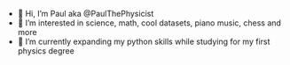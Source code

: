 - 👋 Hi, I’m Paul aka @PaulThePhysicist
- 👀 I’m interested in science, math, cool datasets, piano music, chess and more
- 🌱 I’m currently expanding my python skills while studying for my first physics degree
<!---
PaulThePhysicist/PaulThePhysicist is a ✨ special ✨ repository because its `README.md` (this file) appears on your GitHub profile.
You can click the Preview link to take a look at your changes.
--->
